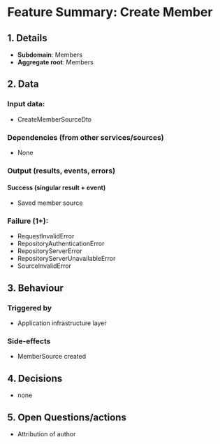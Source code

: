 # Feature Summary: Create Member

## 1. Details

- **Subdomain**: Members
- **Aggregate root**: Members

## 2. Data
### Input data:

- CreateMemberSourceDto

### Dependencies (from other services/sources)

- None

### Output (results, events, errors)

#### Success (singular result + event)

- Saved member source

### Failure (1+):

- RequestInvalidError
- RepositoryAuthenticationError
- RepositoryServerError
- RepositoryServerUnavailableError
- SourceInvalidError

## 3. Behaviour

### Triggered by

- Application infrastructure layer

### Side-effects

- MemberSource created

## 4. Decisions

- none

## 5. Open Questions/actions

- Attribution of author
